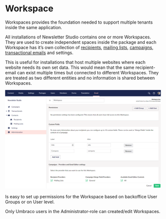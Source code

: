 # Workspace

Workspaces provides the foundation needed to support multiple tenants inside the same application.

All installations of Newsletter Studio contains one or more Workspaces. They are used to create independent spaces inside the package and each Workspace has it’s own collection of [recipients](../concepts/recipients.md), [mailing lists](../concepts/mailing-lists.md), [campaigns](../concepts/campaigns.md), [transactional emails](../concepts/transactionals.md) and settings.

This is useful for installations that host multiple websites where each website needs its own set data. This would mean that the same recipient-email can exist multiple times but connected to different Workspaces. They are treated as two different entities and no information is shared between Workspaces.

![Workspace settings](/media/administration-workspace-details.png)

Is easy to set up permissions for the Workspace based on backoffice User Groups or on User level.

Only Umbraco users in the Administrator-role can created/edit Workspaces.
